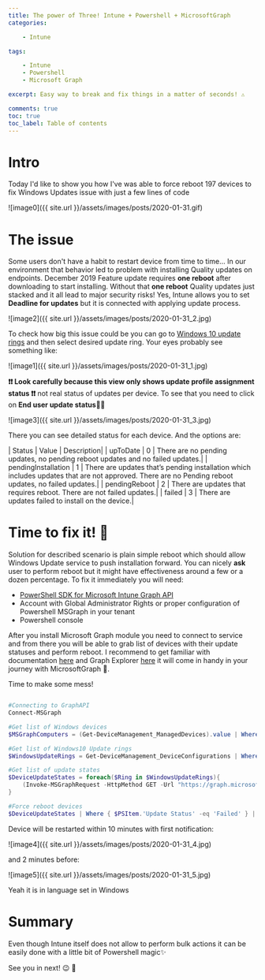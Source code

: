 ```yaml
---
title: The power of Three! Intune + Powershell + MicrosoftGraph
categories:

    - Intune

tags:

    - Intune
    - Powershell
    - Microsoft Graph

excerpt: Easy way to break and fix things in a matter of seconds! ⚠️

comments: true
toc: true
toc_label: Table of contents
---
```


# Intro

Today I'd like to show you how I've was able to force reboot 197 devices to fix Windows Updates issue with just a few lines of code<br>

![image0]({{ site.url }}/assets/images/posts/2020-01-31.gif)

# The issue

Some users don't have a habit to restart device from time to time... In our environment that behavior led to problem with installing Quality updates on endpoints. December 2019 Feature update requires **one reboot** after downloading to start installing. Without that **one reboot** Quality updates just stacked and it all lead to major security risks! Yes, Intune allows you to set **Deadline for updates** but it is connected with applying update process.

![image2]({{ site.url }}/assets/images/posts/2020-01-31_2.jpg)

To check how big this issue could be you can go to [Windows 10 update rings](https://devicemanagement.microsoft.com/#blade/Microsoft_Intune_DeviceSettings/DevicesMenu/windows10UpdateRings) and then select desired update ring. Your eyes probably see something like:

![image1]({{ site.url }}/assets/images/posts/2020-01-31_1.jpg)

**❗❗ Look carefully because this view only shows update profile assignment status ❗❗** not real status of updates per device. To see that you need to click on **End user update status**🕵🏼

![image3]({{ site.url }}/assets/images/posts/2020-01-31_3.jpg)

There you can see detailed status for each device. And the options are:<br>

| Status              | Value | Description|
| upToDate            | 0     | There are no pending updates, no pending reboot updates and no failed updates.|
| pendingInstallation | 1     | There are updates that’s pending installation which includes updates that are not approved. There are no Pending reboot updates, no failed updates.|
| pendingReboot       | 2     | There are updates that requires reboot. There are not failed updates.|
| failed              | 3     | There are updates failed to install on the device.|

# Time to fix it! 🔱

Solution for described scenario is plain simple reboot which should allow Windows Update service to push installation forward. You can nicely **ask** user to perform reboot but it might have effectiveness around a few or a dozen percentage. To fix it immediately you will need:

* [PowerShell SDK for Microsoft Intune Graph API](https://www.powershellgallery.com/packages/Microsoft.Graph.Intune/6.1907.1.0)
* Account with Global Administrator Rights or proper configuration of Powershell MSGraph in your tenant
* Powershell console

After you install Microsoft Graph module you need to connect to service and from there you will be able to grab list of devices with their update statuses and perform reboot. I recommend to get familiar with documentation [here](https://docs.microsoft.com/en-us/graph/api/resources/intune-devices-manageddevice?view=graph-rest-beta) and Graph Explorer [here](https://developer.microsoft.com/en-us/graph/graph-explorer) it will come in handy in your journey with MicrosoftGraph 🌌.

Time to make some mess!

``` powershell

#Connecting to GraphAPI
Connect-MSGraph

#Get list of Windows devices
$MSGraphComputers = (Get-DeviceManagement_ManagedDevices).value | Where { $PSItem.operatingSystem -eq 'Windows'}

#Get list of Windows10 Update rings
$WindowsUpdateRings = Get-DeviceManagement_DeviceConfigurations | Where { $PSItem.'@odata.type' -like '*windowsupdate*' }  | ogv -PassThru

#Get list of update states
$DeviceUpdateStates = foreach($Ring in $WindowsUpdateRings){
    (Invoke-MSGraphRequest -HttpMethod GET -Url "https://graph.microsoft.com/beta/deviceManagement/deviceConfigurations/$($Ring.id)/microsoft.graph.windowsUpdateForBusinessConfiguration/deviceUpdateStates").Value
}

#Force reboot devices
$DeviceUpdateStates | Where { $PSItem.'Update Status' -eq 'Failed' } | Invoke-DeviceManagement_ManagedDevices_RebootNow

```

Device will be restarted within 10 minutes with first notification:

![image4]({{ site.url }}/assets/images/posts/2020-01-31_4.jpg)

and 2 minutes before:

![image5]({{ site.url }}/assets/images/posts/2020-01-31_5.jpg)

Yeah it is in language set in Windows

# Summary

Even though Intune itself does not allow to perform bulk actions it can be easily done with a little bit of Powershell magic✨

See you in next! 😉 🧠
